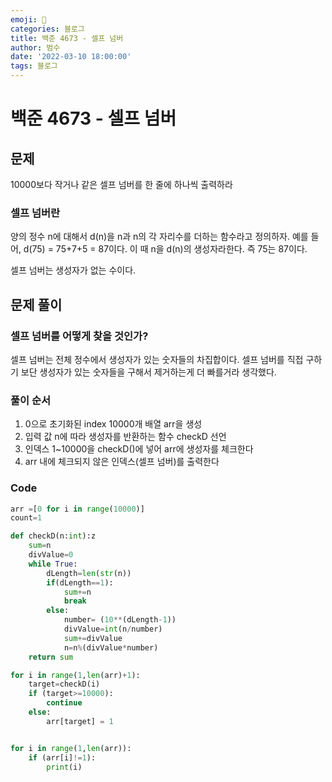 ```yaml
---
emoji: 🏃
categories: 블로그
title: 백준 4673 - 셀프 넘버
author: 범수
date: '2022-03-10 18:00:00'
tags: 블로그
---
```

<!-- 
튜토리얼, 하우 투 가이드, 설명 ,레퍼런스 
https://documentation.divio.com/tutorials/
-->

# 백준 4673 - 셀프 넘버

## 문제

10000보다 작거나 같은 셀프 넘버를 한 줄에 하나씩 출력하라

### 셀프 넘버란

양의 정수 n에 대해서 d(n)을 n과 n의 각 자리수를 더하는 함수라고 정의하자. 예를 들어, d(75) = 75+7+5 = 87이다.
이 때 n을 d(n)의 생성자라한다. 즉 75는 87이다.

셀프 넘버는 생성자가 없는 수이다.

## 문제 풀이

### 셀프 넘버를 어떻게 찾을 것인가?

셀프 넘버는 전체 정수에서 생성자가 있는 숫자들의 차집합이다.
셀프 넘버를 직접 구하기 보단 생성자가 있는 숫자들을 구해서 제거하는게 더 빠를거라 생각했다.

### 풀이 순서

1. 0으로 초기화된 index 10000개 배열 arr을 생성
2. 입력 값 n에 따라 생성자를 반환하는 함수 checkD 선언
3. 인덱스 1~10000을 checkD()에 넣어 arr에 생성자를 체크한다
4. arr 내에 체크되지 않은 인덱스(셀프 넘버)를 출력한다

### Code

```python
arr =[0 for i in range(10000)]
count=1

def checkD(n:int):z
    sum=n
    divValue=0
    while True:
        dLength=len(str(n))
        if(dLength==1):
            sum+=n
            break
        else:
            number= (10**(dLength-1))
            divValue=int(n/number)
            sum+=divValue
            n=n%(divValue*number)
    return sum    

for i in range(1,len(arr)+1):
    target=checkD(i)
    if (target>=10000):
        continue
    else:
        arr[target] = 1


for i in range(1,len(arr)):
    if (arr[i]!=1):
        print(i)

```
